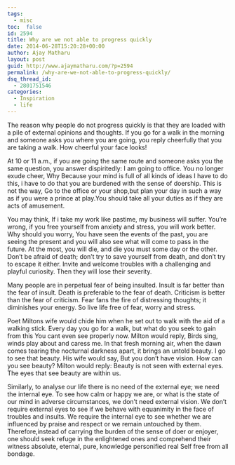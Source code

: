 ```yaml
---
tags: 
  - misc
toc:  false
id: 2594
title: Why are we not able to progress quickly
date: 2014-06-28T15:20:28+00:00
author: Ajay Matharu
layout: post
guid: http://www.ajaymatharu.com/?p=2594
permalink: /why-are-we-not-able-to-progress-quickly/
dsq_thread_id:
  - 2801751546
categories:
  - Inspiration
  - life
---
```

The reason why people do not progress quickly is that they are loaded with a pile of external opinions and thoughts. If you go for a walk in the morning and someone asks you where you are going, you reply cheerfully that you are taking a walk. How cheerful your face looks!

At 10 or 11 a.m., if you are going the same route and someone asks you the same question, you answer dispiritedly: I am going to office. You no longer exude cheer, Why Because your mind is full of all kinds of ideas I have to do this, i have to do that you are burdened with the sense of doership. This is not the way, Go to the office or your shop,but plan your day in such a way as if you were a prince at play.You should take all your duties as if they are acts of amusement.

You may think, If i take my work like pastime, my business will suffer. You&#8217;re wrong, if you free yourself from anxiety and stress, you will work better. Why should you worry, You have seen the events of the past, you are seeing the present and you will also see what will come to pass in the future. At the most, you will die, and die you must some day or the other. Don&#8217;t be afraid of death; don&#8217;t try to save yourself from death, and don&#8217;t try to escape it either. Invite and welcome troubles with a challenging and playful curiosity. Then they will lose their severity.

Many people are in perpetual fear of being insulted. Insult is far better than the fear of insult. Death is preferable to the fear of death. Criticism is better than the fear of criticism. Fear fans the fire of distressing thoughts; it diminishes your energy. So live life free of fear, worry and stress.

Poet Miltons wife would chide him when he set out to walk with the aid of a walking stick. Every day you go for a walk, but what do you seek to gain from this You cant even see properly now. Milton would reply, Birds sing, winds play about and caress me. In that fresh morning air, when the dawn comes tearing the nocturnal darkness apart, it brings an untold beauty. I go to see that beauty. His wife would say, But you don&#8217;t have vision. How can you see beauty? Milton would reply: Beauty is not seen with external eyes. The eyes that see beauty are within us.

Similarly, to analyse our life there is no need of the external eye; we need the internal eye. To see how calm or happy we are, or what is the state of our mind in adverse circumstances, we don&#8217;t need external vision. We don&#8217;t require external eyes to see if we behave with equanimity in the face of troubles and insults. We require the internal eye to see whether we are influenced by praise and respect or we remain untouched by them. Therefore,instead of carrying the burden of the sense of doer or enjoyer, one should seek refuge in the enlightened ones and comprehend their witness absolute, eternal, pure, knowledge personified real Self free from all bondage.
